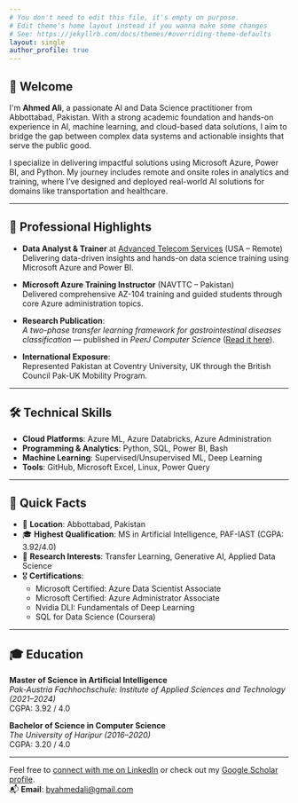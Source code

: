 ```yaml
---
# You don't need to edit this file, it's empty on purpose.
# Edit theme's home layout instead if you wanna make some changes
# See: https://jekyllrb.com/docs/themes/#overriding-theme-defaults
layout: single
author_profile: true
---
```


## 👋 Welcome

I'm **Ahmed Ali**, a passionate AI and Data Science practitioner from Abbottabad, Pakistan. With a strong academic foundation and hands-on experience in AI, machine learning, and cloud-based data solutions, I aim to bridge the gap between complex data systems and actionable insights that serve the public good.

I specialize in delivering impactful solutions using Microsoft Azure, Power BI, and Python. My journey includes remote and onsite roles in analytics and training, where I’ve designed and deployed real-world AI solutions for domains like transportation and healthcare.

---

## 💼 Professional Highlights

- **Data Analyst & Trainer** at [Advanced Telecom Services](https://www.atsailab.com/) (USA – Remote)  
  Delivering data-driven insights and hands-on data science training using Microsoft Azure and Power BI.
  
- **Microsoft Azure Training Instructor** (NAVTTC – Pakistan)  
  Delivered comprehensive AZ-104 training and guided students through core Azure administration topics.

- **Research Publication**:  
  *A two-phase transfer learning framework for gastrointestinal diseases classification* — published in *PeerJ Computer Science* ([Read it here](https://doi.org/10.7717/peerj-cs.2587)).

- **International Exposure**:  
  Represented Pakistan at Coventry University, UK through the British Council Pak-UK Mobility Program.

---

## 🛠️ Technical Skills

- **Cloud Platforms**: Azure ML, Azure Databricks, Azure Administration  
- **Programming & Analytics**: Python, SQL, Power BI, Bash  
- **Machine Learning**: Supervised/Unsupervised ML, Deep Learning  
- **Tools**: GitHub, Microsoft Excel, Linux, Power Query  

---

## 📌 Quick Facts

- 📍 **Location**: Abbottabad, Pakistan  
- 🎓 **Highest Qualification**: MS in Artificial Intelligence, PAF-IAST (CGPA: 3.92/4.0)  
- 🧪 **Research Interests**: Transfer Learning, Generative AI, Applied Data Science  
- 🎖️ **Certifications**:
  - Microsoft Certified: Azure Data Scientist Associate  
  - Microsoft Certified: Azure Administrator Associate  
  - Nvidia DLI: Fundamentals of Deep Learning  
  - SQL for Data Science (Coursera)  

---

## 🎓 Education

**Master of Science in Artificial Intelligence**  
*Pak-Austria Fachhochschule: Institute of Applied Sciences and Technology (2021–2024)*  
CGPA: 3.92 / 4.0  

**Bachelor of Science in Computer Science**  
*The University of Haripur (2016–2020)*  
CGPA: 3.20 / 4.0  

---

Feel free to [connect with me on LinkedIn](http://www.linkedin.com/in/byahmedali) or check out my [Google Scholar profile](https://scholar.google.com/citations?user=YSRvNhoAAAAJ).  
📬 **Email**: byahmedali@gmail.com 